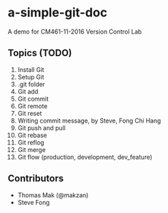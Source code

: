 # a-simple-git-doc
A demo for CM461-11-2016 Version Control Lab

## Topics (TODO)

1. Install Git
2. Setup Git
3. .git folder
4. Git add
5. Git commit
6. Git remote
7. Git reset
8. Writing commit message, by Steve, Fong Chi Hang
9. Git push and pull
10. Git rebase
11. Git reflog
12. Git merge
13. Git flow (production, development, dev_feature)


## Contributors

- Thomas Mak (@makzan)
- Steve Fong


